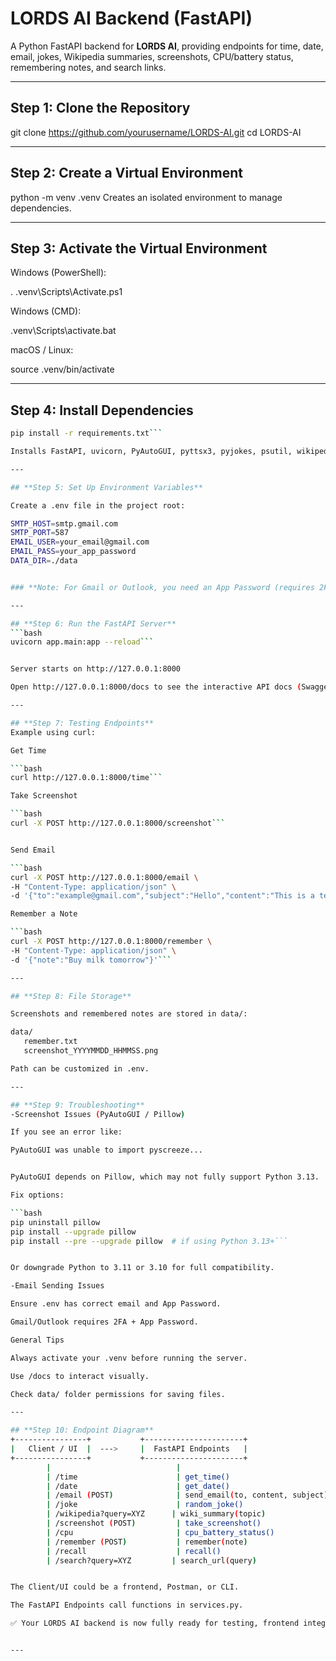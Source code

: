 # LORDS AI Backend (FastAPI)

A Python FastAPI backend for **LORDS AI**, providing endpoints for time, date, email, jokes, Wikipedia summaries, screenshots, CPU/battery status, remembering notes, and search links.

---

## Step 1: Clone the Repository

git clone https://github.com/yourusername/LORDS-AI.git
cd LORDS-AI

---

## Step 2: Create a Virtual Environment

python -m venv .venv
Creates an isolated environment to manage dependencies.

---

## **Step 3: Activate the Virtual Environment**

Windows (PowerShell):

. .venv\Scripts\Activate.ps1


Windows (CMD):

.venv\Scripts\activate.bat


macOS / Linux:

source .venv/bin/activate

---

## **Step 4: Install Dependencies**
```bash
pip install -r requirements.txt```

Installs FastAPI, uvicorn, PyAutoGUI, pyttsx3, pyjokes, psutil, wikipedia, python-dotenv, and other required packages.

---

## **Step 5: Set Up Environment Variables**

Create a .env file in the project root:

SMTP_HOST=smtp.gmail.com
SMTP_PORT=587
EMAIL_USER=your_email@gmail.com
EMAIL_PASS=your_app_password
DATA_DIR=./data


### **Note: For Gmail or Outlook, you need an App Password (requires 2FA).**

---

## **Step 6: Run the FastAPI Server**
```bash
uvicorn app.main:app --reload```


Server starts on http://127.0.0.1:8000

Open http://127.0.0.1:8000/docs to see the interactive API docs (Swagger UI)

---

## **Step 7: Testing Endpoints**
Example using curl:

Get Time

```bash
curl http://127.0.0.1:8000/time```

Take Screenshot

```bash
curl -X POST http://127.0.0.1:8000/screenshot```


Send Email

```bash
curl -X POST http://127.0.0.1:8000/email \
-H "Content-Type: application/json" \
-d '{"to":"example@gmail.com","subject":"Hello","content":"This is a test"}'```

Remember a Note

```bash
curl -X POST http://127.0.0.1:8000/remember \
-H "Content-Type: application/json" \
-d '{"note":"Buy milk tomorrow"}'```

---

## **Step 8: File Storage**

Screenshots and remembered notes are stored in data/:

data/
   remember.txt
   screenshot_YYYYMMDD_HHMMSS.png

Path can be customized in .env.

---

## **Step 9: Troubleshooting**
-Screenshot Issues (PyAutoGUI / Pillow)

If you see an error like:

PyAutoGUI was unable to import pyscreeze...


PyAutoGUI depends on Pillow, which may not fully support Python 3.13.

Fix options:

```bash
pip uninstall pillow
pip install --upgrade pillow
pip install --pre --upgrade pillow  # if using Python 3.13+```


Or downgrade Python to 3.11 or 3.10 for full compatibility.

-Email Sending Issues

Ensure .env has correct email and App Password.

Gmail/Outlook requires 2FA + App Password.

General Tips

Always activate your .venv before running the server.

Use /docs to interact visually.

Check data/ folder permissions for saving files.

---

## **Step 10: Endpoint Diagram**
+----------------+           +----------------------+
|   Client / UI  |  --->     |  FastAPI Endpoints   |
+----------------+           +----------------------+
        |                            |
        | /time                      | get_time()
        | /date                      | get_date()
        | /email (POST)              | send_email(to, content, subject)
        | /joke                      | random_joke()
        | /wikipedia?query=XYZ      | wiki_summary(topic)
        | /screenshot (POST)         | take_screenshot()
        | /cpu                       | cpu_battery_status()
        | /remember (POST)           | remember(note)
        | /recall                    | recall()
        | /search?query=XYZ         | search_url(query)


The Client/UI could be a frontend, Postman, or CLI.

The FastAPI Endpoints call functions in services.py.

✅ Your LORDS AI backend is now fully ready for testing, frontend integration, or expansion.


---
